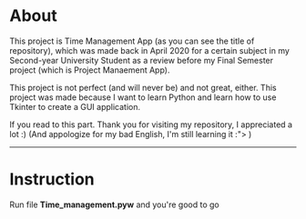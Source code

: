 <h1>About</h1>
<p>This project is Time Management App (as you can see the title of repository), which was made back in April 2020 for a certain subject in my Second-year University Student as a review before my Final Semester project (which is Project Manaement App).</p>
<p>This project is not perfect (and will never be) and not great, either. This project was made because I want to learn Python and learn how to use Tkinter to create a GUI application.</p>
<p>If you read to this part. Thank you for visiting my repository, I appreciated a lot :) (And appologize for my bad English, I'm still learning it :"> )</p>
<hr>
<h1>Instruction</h1>
<p>Run file <b>Time_management.pyw</b> and you're good to go</p>
